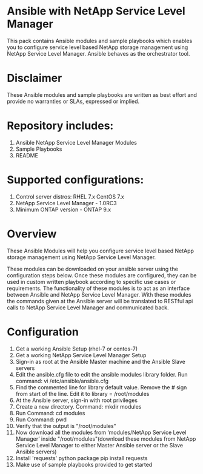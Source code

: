 # Ansible with NetApp Service Level Manager

This pack contains Ansible modules and sample playbooks which enables you to configure service level based NetApp storage management using NetApp Service Level Manager. Ansible behaves as the orchestrator tool.

# Disclaimer
These Ansible modules and sample playbooks are written as best effort and provide no warranties or SLAs, expressed or implied.

# Repository includes:
1.	Ansible NetApp Service Level Manager Modules
2.	Sample Playbooks
3.	README
 
# Supported configurations:
1. Control server distros: RHEL 7.x CentOS 7.x
2. NetApp Service Level Manager - 1.0RC3
3. Minimum ONTAP version - ONTAP 9.x

# Overview
These Ansible Modules will help you configure service level based NetApp storage management using NetApp Service Level Manager.

These modules can be downloaded on your ansible server using the configuration steps below. Once these modules are configured, they can be used in custom written playbook according to specific use cases or requirements.
The functionality of these modules is to act as an interface between Ansible and NetApp Service Level Manager. With these modules the commands given at the Ansible server will be translated to RESTful api calls to NetApp Service Level Manager and communicated back.


# Configuration
1. Get a working Ansible Setup (rhel-7 or centos-7)
3. Get a working NetApp Service Level Manager Setup
2. Sign-in as root at the Ansible Master machine and the Ansible Slave servers
3. Edit the ansible.cfg file to edit the ansible modules library folder. Run command:
vi /etc/ansible/ansible.cfg
4. Find the commented line for library default value. Remove the # sign from start of the line. Edit it to
library = /root/modules
5. At the Ansible server, sign-in with root privileges
6. Create a new directory. Command:
mkdir modules
7. Run Command:
cd modules
8. Run Command:
pwd
9. Verify that the output is "/root/modules"
10. Now download all the modules from ‘modules/NetApp Service Level Manager’ inside "/root/modules"(download these modules from NetApp Service Level Manager to either Master Ansible server or the Slave Ansible servers)
11. Install 'requests' python package
pip install requests
12. Make use of sample playbooks provided to get started
